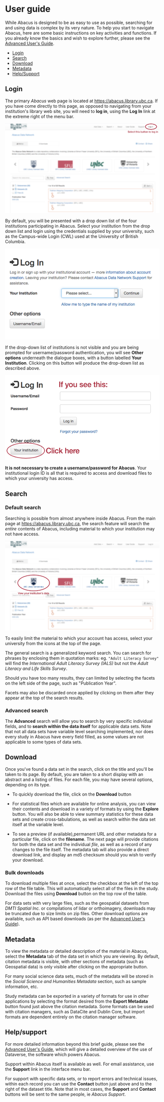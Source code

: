 # User guide

While Abacus is designed to be as easy to use as possible, searching for and using data is complex by its very nature. To help you start to navigate Abacus, here are some basic instructions on key activities and functions. If you already know the basics and wish to explore further, please see the [Advanced User's Guide](http://guides.dataverse.org/en/4.20).
 
- [Login](#login)
- [Search](#search)
- [Download](#download)
- [Metadata](#metadata)
- [Help/Support](#help)

## <a name='login' />Login

The primary *Abacus* web page is located at <https://abacus.library.ubc.ca>. If you have come directly to this page, as opposed to navigating from your institution's library web site, you will need to **log in**, using the **Log In** link at the extreme right of the menu bar.

![Where to login](images/login.png)

By default, you will be presented with a drop down list of the four institutions participating in Abacus. Select your institution from the drop down list and login using the credentials supplied by your university, such as the Campus-wide Login (CWL) used at the University of British Columbia.

![Login screen](images/selectscreen.png)

If the drop-down list of institutions is not visible and you are being prompted for username/password authentication, you will see **Other options**  underneath the dialogue boxes, with a button labelled **Your Institution**. Clicking on this button will produce the drop-down list as described above.

![Switch to institutional login](images/switch.png)

**It is not necessary to create a username/password for Abacus**. Your institutional login ID is all that is required to access and download files to which your university has access.

## <a name='search' />Search

### Default search
Searching is possible from almost anywhere inside Abacus. From the main page at <https://abacus.library.ubc.ca>, the search feature will search the *entire* contents of Abacus, including material to which your institution may not have access.

![Your institution's data](images/institution.png)

To easily limit the material to which your account has access, select your university from the icons at the top of the page.

The general search is a generalized keyword search. You can search for phrases by enclosing them in quotation marks: eg. `"Adult Literacy Survey"`  will find the *International Adult Literacy Survey (IALS)* but not the *Adult Literacy and Life Skills Survey*.  

Should you have too many results, they can limited by selecting the facets on the left side of the page, such as "Publication Year".

Facets may also be discarded once applied by clicking on them after they appear at the top of the search results.


### Advanced search

The **Advanced** search will allow you to search by very specific individual fields, and to **search within the data itself** for applicable data sets. Note that not all data sets have variable level searching implemented, nor does every study in Abacus have every field filled, as some values are not applicable to some types of data sets.

## <a name='download' />Download

Once you've found a data set in the search, click on the title and you'll be taken to its page. By default, you are taken to a short display with an abstract and a listing of files. For each file, you may have several options, depending on its type.

* To quickly download the file, click on the **Download** button

* For statistical files which are available for online analysis, you can view their contents and download in a variety of formats by using the **Explore** button. You will also be able to view summary statistics for these data sets and create cross-tabulations, as well as search within the data set itself at the variable level.

* To see a preview (if available),permanent URL and other metadata for a particular file, click on the **filename**. The next page will provide citations for both the data set and the individual *file*, as well as a record of any changes to the file itself. The metadata tab will also provide a direct download link, and display an md5 checksum should you wish to verify your download.

### Bulk downloads

To download multiple files at once, select the checkbox at the left of the top row of the file table. This will automatically select all of the files in the study. Download the files using **Download** button on the top row of the table. 

For data sets with very large files, such as the geospatial datasets from *DMTI Spatial Inc.* or compilations of lidar or orthoimagery, downloads may be truncated due to size limits on zip files. Other download options are available, such as API based downloads (as per the [Advanced User's Guide](http://guides.dataverse.org/en/4.20)).

## <a name='metadata' />Metadata

To view the metadata or detailed description of the material in Abacus, select the **Metadata** tab of the data set in which you are viewing. By default, citation metadata is visible, with other sections of metadata (such as Geospatial data) is only visible after clicking on the appropriate button. 

For many social science data sets, much of the metadata will be stored in the *Social Science and Humanities Metadata* section, such as sample information, etc.

Study metadata can be exported in a variety of formats for use in other applications by selecting the format desired from the **Export Metadata** button found just above the citation metadata. Some formats can be used with citation managers, such as DataCite and Dublin Core, but import formats are dependent entirely on the citation manager software.

## <a name='help' />Help/support

For more detailed information beyond this brief guide, please see the [Advanced User's Guide](http://guides.dataverse.org/en/4.20), which will give a detailed overview of the use of Dataverse, the software which powers Abacus.

Support within Abacus itself is available as well. For email assistance, use the **Support** link in the interface menu bar.

For support with specific data sets, or to report errors and technical issues, within each record you can use the **Contact** button just above and to the right of the dataset title. Note that in most cases, the **Support** and **Contact** buttons will be sent to the same people, ie *Abacus Support*.


